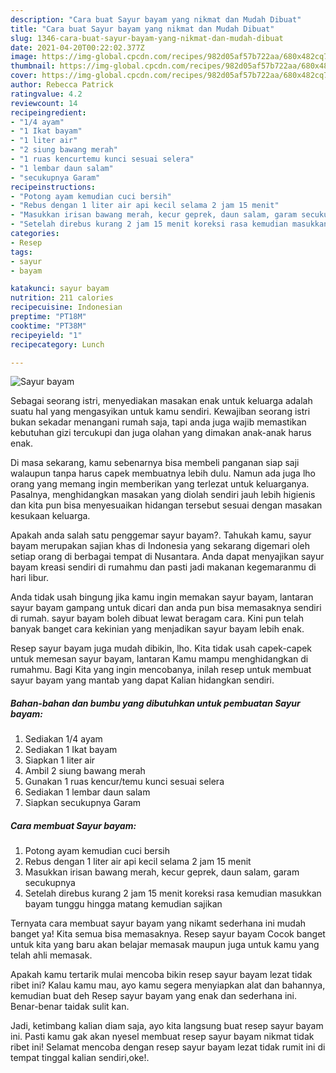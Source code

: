 ```yaml
---
description: "Cara buat Sayur bayam yang nikmat dan Mudah Dibuat"
title: "Cara buat Sayur bayam yang nikmat dan Mudah Dibuat"
slug: 1346-cara-buat-sayur-bayam-yang-nikmat-dan-mudah-dibuat
date: 2021-04-20T00:22:02.377Z
image: https://img-global.cpcdn.com/recipes/982d05af57b722aa/680x482cq70/sayur-bayam-foto-resep-utama.jpg
thumbnail: https://img-global.cpcdn.com/recipes/982d05af57b722aa/680x482cq70/sayur-bayam-foto-resep-utama.jpg
cover: https://img-global.cpcdn.com/recipes/982d05af57b722aa/680x482cq70/sayur-bayam-foto-resep-utama.jpg
author: Rebecca Patrick
ratingvalue: 4.2
reviewcount: 14
recipeingredient:
- "1/4 ayam"
- "1 Ikat bayam"
- "1 liter air"
- "2 siung bawang merah"
- "1 ruas kencurtemu kunci sesuai selera"
- "1 lembar daun salam"
- "secukupnya Garam"
recipeinstructions:
- "Potong ayam kemudian cuci bersih"
- "Rebus dengan 1 liter air api kecil selama 2 jam 15 menit"
- "Masukkan irisan bawang merah, kecur geprek, daun salam, garam secukupnya"
- "Setelah direbus kurang 2 jam 15 menit koreksi rasa kemudian masukkan bayam tunggu hingga matang kemudian sajikan"
categories:
- Resep
tags:
- sayur
- bayam

katakunci: sayur bayam 
nutrition: 211 calories
recipecuisine: Indonesian
preptime: "PT18M"
cooktime: "PT38M"
recipeyield: "1"
recipecategory: Lunch

---
```



![Sayur bayam](https://img-global.cpcdn.com/recipes/982d05af57b722aa/680x482cq70/sayur-bayam-foto-resep-utama.jpg)

Sebagai seorang istri, menyediakan masakan enak untuk keluarga adalah suatu hal yang mengasyikan untuk kamu sendiri. Kewajiban seorang istri bukan sekadar menangani rumah saja, tapi anda juga wajib memastikan kebutuhan gizi tercukupi dan juga olahan yang dimakan anak-anak harus enak.

Di masa  sekarang, kamu sebenarnya bisa membeli panganan siap saji walaupun tanpa harus capek membuatnya lebih dulu. Namun ada juga lho orang yang memang ingin memberikan yang terlezat untuk keluarganya. Pasalnya, menghidangkan masakan yang diolah sendiri jauh lebih higienis dan kita pun bisa menyesuaikan hidangan tersebut sesuai dengan masakan kesukaan keluarga. 



Apakah anda salah satu penggemar sayur bayam?. Tahukah kamu, sayur bayam merupakan sajian khas di Indonesia yang sekarang digemari oleh setiap orang di berbagai tempat di Nusantara. Anda dapat menyajikan sayur bayam kreasi sendiri di rumahmu dan pasti jadi makanan kegemaranmu di hari libur.

Anda tidak usah bingung jika kamu ingin memakan sayur bayam, lantaran sayur bayam gampang untuk dicari dan anda pun bisa memasaknya sendiri di rumah. sayur bayam boleh dibuat lewat beragam cara. Kini pun telah banyak banget cara kekinian yang menjadikan sayur bayam lebih enak.

Resep sayur bayam juga mudah dibikin, lho. Kita tidak usah capek-capek untuk memesan sayur bayam, lantaran Kamu mampu menghidangkan di rumahmu. Bagi Kita yang ingin mencobanya, inilah resep untuk membuat sayur bayam yang mantab yang dapat Kalian hidangkan sendiri.

<!--inarticleads1-->

##### Bahan-bahan dan bumbu yang dibutuhkan untuk pembuatan Sayur bayam:

1. Sediakan 1/4 ayam
1. Sediakan 1 Ikat bayam
1. Siapkan 1 liter air
1. Ambil 2 siung bawang merah
1. Gunakan 1 ruas kencur/temu kunci sesuai selera
1. Sediakan 1 lembar daun salam
1. Siapkan secukupnya Garam




<!--inarticleads2-->

##### Cara membuat Sayur bayam:

1. Potong ayam kemudian cuci bersih
1. Rebus dengan 1 liter air api kecil selama 2 jam 15 menit
1. Masukkan irisan bawang merah, kecur geprek, daun salam, garam secukupnya
1. Setelah direbus kurang 2 jam 15 menit koreksi rasa kemudian masukkan bayam tunggu hingga matang kemudian sajikan




Ternyata cara membuat sayur bayam yang nikamt sederhana ini mudah banget ya! Kita semua bisa memasaknya. Resep sayur bayam Cocok banget untuk kita yang baru akan belajar memasak maupun juga untuk kamu yang telah ahli memasak.

Apakah kamu tertarik mulai mencoba bikin resep sayur bayam lezat tidak ribet ini? Kalau kamu mau, ayo kamu segera menyiapkan alat dan bahannya, kemudian buat deh Resep sayur bayam yang enak dan sederhana ini. Benar-benar taidak sulit kan. 

Jadi, ketimbang kalian diam saja, ayo kita langsung buat resep sayur bayam ini. Pasti kamu gak akan nyesel membuat resep sayur bayam nikmat tidak ribet ini! Selamat mencoba dengan resep sayur bayam lezat tidak rumit ini di tempat tinggal kalian sendiri,oke!.

